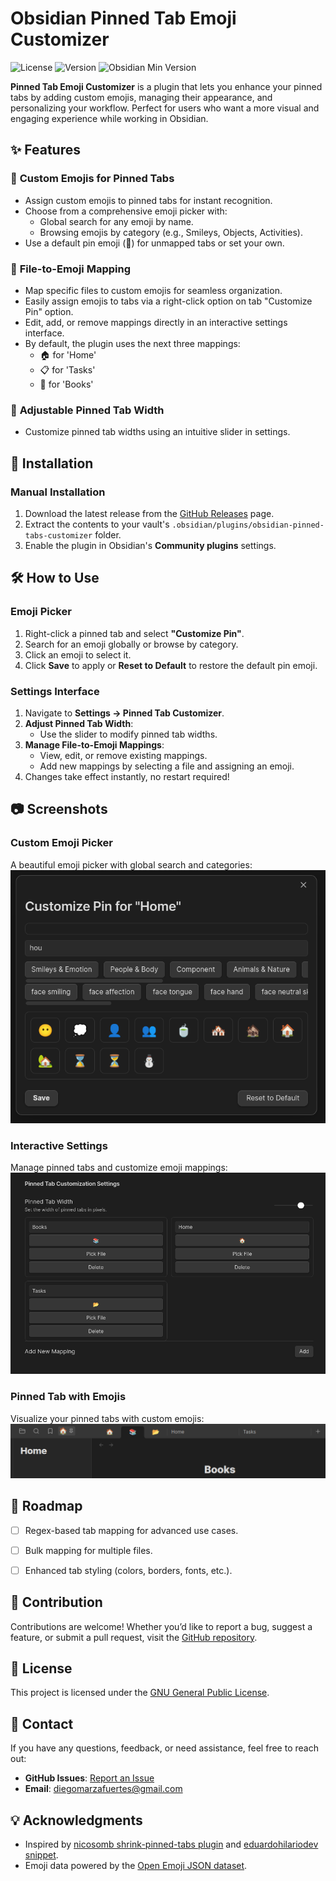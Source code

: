 # Obsidian Pinned Tab Emoji Customizer

![License](https://img.shields.io/github/license/diegomarzaa/obsidian-pinned-tabs-customizer)
![Version](https://img.shields.io/github/v/release/diegomarzaa/obsidian-pinned-tabs-customizer)
![Obsidian Min Version](https://img.shields.io/badge/Obsidian-0.15.0%2B-brightgreen)

**Pinned Tab Emoji Customizer** is a plugin that lets you enhance your pinned tabs by adding custom emojis, managing their appearance, and personalizing your workflow. Perfect for users who want a more visual and engaging experience while working in Obsidian.


## ✨ Features

### 🎨 **Custom Emojis for Pinned Tabs**
- Assign custom emojis to pinned tabs for instant recognition.
- Choose from a comprehensive emoji picker with:
    - Global search for any emoji by name.
    - Browsing emojis by category (e.g., Smileys, Objects, Activities).
- Use a default pin emoji (📌) for unmapped tabs or set your own.

### 📂 **File-to-Emoji Mapping**
- Map specific files to custom emojis for seamless organization.
- Easily assign emojis to tabs via a right-click option on tab "Customize Pin" option.
- Edit, add, or remove mappings directly in an interactive settings interface.
- By default, the plugin uses the next three mappings:
  - 🏠 for 'Home'
  - 📋 for 'Tasks'
  - 📖 for 'Books'

### 📏 **Adjustable Pinned Tab Width**
- Customize pinned tab widths using an intuitive slider in settings.


## 🚀 Installation

### Manual Installation
1. Download the latest release from the [GitHub Releases](https://github.com/diegomarzaa/obsidian-pinned-tabs-customizer/releases) page.
2. Extract the contents to your vault's `.obsidian/plugins/obsidian-pinned-tabs-customizer` folder.
3. Enable the plugin in Obsidian's **Community plugins** settings.


## 🛠️ How to Use

### **Emoji Picker**
1. Right-click a pinned tab and select **"Customize Pin"**.
2. Search for an emoji globally or browse by category.
3. Click an emoji to select it.
4. Click **Save** to apply or **Reset to Default** to restore the default pin emoji.

### **Settings Interface**
1. Navigate to **Settings → Pinned Tab Customizer**.
2. **Adjust Pinned Tab Width**:
   - Use the slider to modify pinned tab widths.
3. **Manage File-to-Emoji Mappings**:
   - View, edit, or remove existing mappings.
   - Add new mappings by selecting a file and assigning an emoji.
4. Changes take effect instantly, no restart required!







## 📷 Screenshots

### **Custom Emoji Picker**
A beautiful emoji picker with global search and categories:
![Emoji Picker](./imgs/emoji_picker.png)

### **Interactive Settings**
Manage pinned tabs and customize emoji mappings:
![Settings Screenshot](./imgs/settings.png)

### **Pinned Tab with Emojis**
Visualize your pinned tabs with custom emojis:
![Pinned Tabs Example](./imgs/pinned_tabs.png)


## 🌟 Roadmap
- [ ] Regex-based tab mapping for advanced use cases.
- [ ] Bulk mapping for multiple files.
- [ ] Enhanced tab styling (colors, borders, fonts, etc.).


## 🤝 Contribution
Contributions are welcome! Whether you’d like to report a bug, suggest a feature, or submit a pull request, visit the [GitHub repository](https://github.com/diegomarzaa/obsidian-pinned-tabs-customizer).


## 📝 License
This project is licensed under the [GNU General Public License](LICENSE).

## 📧 Contact

If you have any questions, feedback, or need assistance, feel free to reach out:

- **GitHub Issues**: [Report an Issue](https://github.com/diegomarzaa/obsidian-pinned-tabs-customizer/issues)
- **Email**: [diegomarzafuertes@gmail.com](mailto:diegomarzafuertes@gmail.com)


## 💡 Acknowledgments
- Inspired by [nicosomb shrink-pinned-tabs plugin](https://github.com/nicosomb/obsidian-shrink-pinned-tabs) and [eduardohilariodev snippet](https://forum.obsidian.md/t/shrink-the-size-of-pinned-tabs-just-like-on-the-browser/).
- Emoji data powered by the [Open Emoji JSON dataset](https://github.com/chalda-pnuzig/emojis.json).


